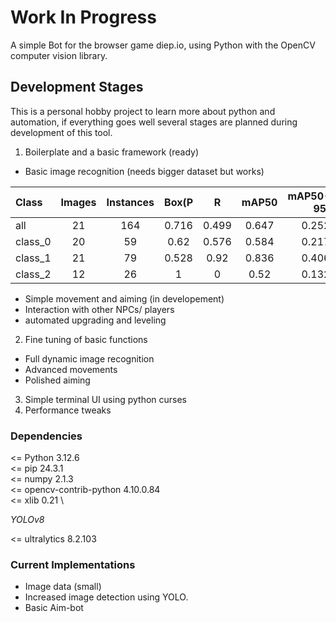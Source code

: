 # Work In Progress

A simple Bot for the browser game diep.io, using Python with the OpenCV computer vision library.


## Development Stages

This is a personal hobby project to learn more about python and
automation, if everything goes well several stages are planned during
development of this tool.

1. Boilerplate and a basic framework (ready)
- Basic image recognition (needs bigger dataset but works)

| Class    | Images  |Instances|   Box(P    |     R     |   mAP50  | mAP50-95) |
|:---------|:-------:|:-------:|:----------:|:---------:|:--------:|----------:|
| all      |   21    |   164   |   0.716    |   0.499   |   0.647  |    0.252  |
| class_0  |   20    |    59   |    0.62    |   0.576   |   0.584  |    0.217  |
| class_1  |   21    |    79   |   0.528    |    0.92   |   0.836  |    0.406  |
| class_2  |   12    |    26   |       1    |       0   |    0.52  |    0.132  |

- Simple movement and aiming (in developement)
- Interaction with other NPCs/ players
- automated upgrading and leveling

2. Fine tuning of basic functions
- Full dynamic image recognition
- Advanced movements
- Polished aiming

3. Simple terminal UI using python curses
4. Performance tweaks


### Dependencies

<= Python 3.12.6 \
<= pip                   24.3.1 \
<= numpy                 2.1.3 \
<= opencv-contrib-python 4.10.0.84 \
<= xlib                  0.21 \

*YOLOv8*

<= ultralytics           8.2.103

### Current Implementations

- Image data (small)
- Increased image detection using YOLO.
- Basic Aim-bot

